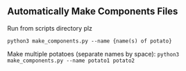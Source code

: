 ## Automatically Make Components Files

Run from scripts directory plz

`python3 make_components.py --name {name(s) of potato}`

Make multiple potatoes (separate names by space): `python3 make_components.py --name potato1 potato2`
